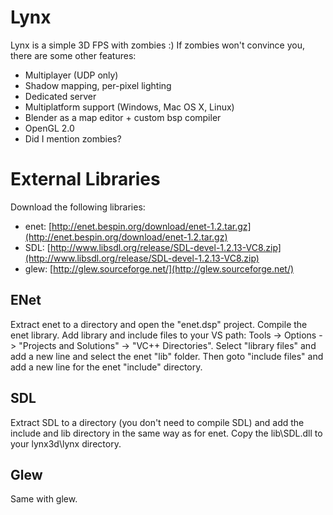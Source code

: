 Lynx
====

Lynx is a simple 3D FPS with zombies :)
If zombies won't convince you, there are some other features:

- Multiplayer (UDP only)
- Shadow mapping, per-pixel lighting
- Dedicated server
- Multiplatform support (Windows, Mac OS X, Linux)
- Blender as a map editor + custom bsp compiler
- OpenGL 2.0
- Did I mention zombies?

External Libraries
==================

Download the following libraries:

- enet: [http://enet.bespin.org/download/enet-1.2.tar.gz](http://enet.bespin.org/download/enet-1.2.tar.gz)
- SDL: [http://www.libsdl.org/release/SDL-devel-1.2.13-VC8.zip](http://www.libsdl.org/release/SDL-devel-1.2.13-VC8.zip)
- glew: [http://glew.sourceforge.net/](http://glew.sourceforge.net/)

ENet
----

Extract enet to a directory and open the "enet.dsp" project. Compile the enet
library. Add library and include files to your VS path: Tools -> Options ->
"Projects and Solutions" -> "VC++ Directories". Select "library files" and add a
new line and select the enet "lib" folder. Then goto "include files" and add a
new line for the enet "include" directory.

SDL
---

Extract SDL to a directory (you don't need to compile SDL) and add the include and lib directory in the same way as for enet. Copy the lib\SDL.dll to your lynx3d\lynx directory.

Glew
----

Same with glew.
